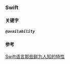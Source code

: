 ### Swift


#### 关键字

##### `@availability`



#### 参考
[Swift语言那些鲜为人知的特性](https://www.csdn.net/article/2015-06-08/2824887-more-swift-attributes)  



